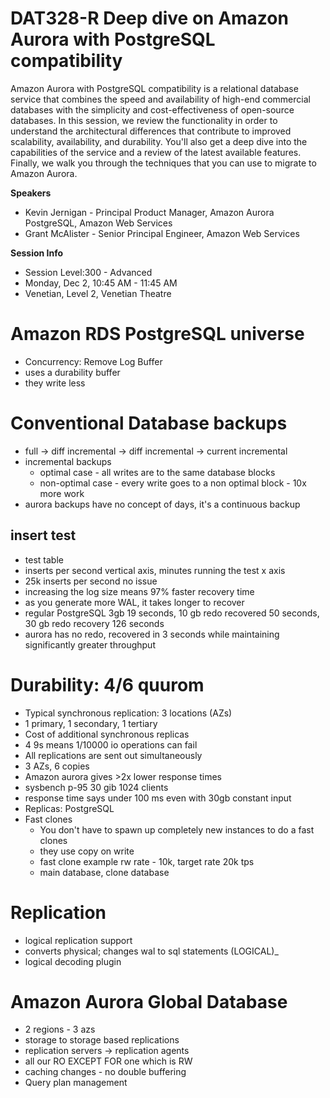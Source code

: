 # DAT328-R Deep dive on Amazon Aurora with PostgreSQL compatibility

Amazon Aurora with PostgreSQL compatibility is a relational database service that combines the speed and availability of high-end commercial databases with the simplicity and cost-effectiveness of open-source databases. In this session, we review the functionality in order to understand the architectural differences that contribute to improved scalability, availability, and durability. You'll also get a deep dive into the capabilities of the service and a review of the latest available features. Finally, we walk you through the techniques that you can use to migrate to Amazon Aurora.

**Speakers**

- Kevin Jernigan - Principal Product Manager, Amazon Aurora PostgreSQL, Amazon Web Services
- Grant McAlister - Senior Principal Engineer, Amazon Web Services

**Session Info**

- Session Level:300 - Advanced
- Monday, Dec 2, 10:45 AM - 11:45 AM
- Venetian, Level 2, Venetian Theatre

# Amazon RDS PostgreSQL universe

- Concurrency: Remove Log Buffer
- uses a durability buffer
- they write less

# Conventional Database backups

- full -> diff incremental -> diff incremental -> current incremental
- incremental backups
  - optimal case - all writes are to the same database blocks
  - non-optimal case - every write goes to a non optimal block - 10x more work
- aurora backups have no concept of days, it's a continuous backup

## insert test

- test table
- inserts per second vertical axis, minutes running the test x axis
- 25k inserts per second no issue
- increasing the log size means 97% faster recovery time
- as you generate more WAL, it takes longer to recover
- regular PostgreSQL 3gb 19 seconds, 10 gb redo recovered 50 seconds, 30 gb redo recovery 126 seconds
- aurora has no redo, recovered in 3 seconds while maintaining significantly greater throughput

# Durability: 4/6 quurom

- Typical synchronous replication: 3 locations (AZs)
- 1 primary, 1 secondary, 1 tertiary
- Cost of additional synchronous replicas
- 4 9s means 1/10000 io operations can fail
- All replications are sent out simultaneously
- 3 AZs, 6 copies
- Amazon aurora gives >2x lower response times
- sysbench p-95 30 gib 1024 clients
- response time says under 100 ms even with 30gb constant input
- Replicas: PostgreSQL
- Fast clones
  - You don't have to spawn up completely new instances to do a fast clones
  - they use copy on write
  - fast clone example rw rate - 10k, target rate 20k tps
  - main database, clone database

# Replication

- logical replication support
- converts physical; changes wal to sql statements (LOGICAL)\_
- logical decoding plugin

# Amazon Aurora Global Database

- 2 regions - 3 azs
- storage to storage based replications
- replication servers -> replication agents
- all our RO EXCEPT FOR one which is RW
- caching changes - no double buffering
- Query plan management
